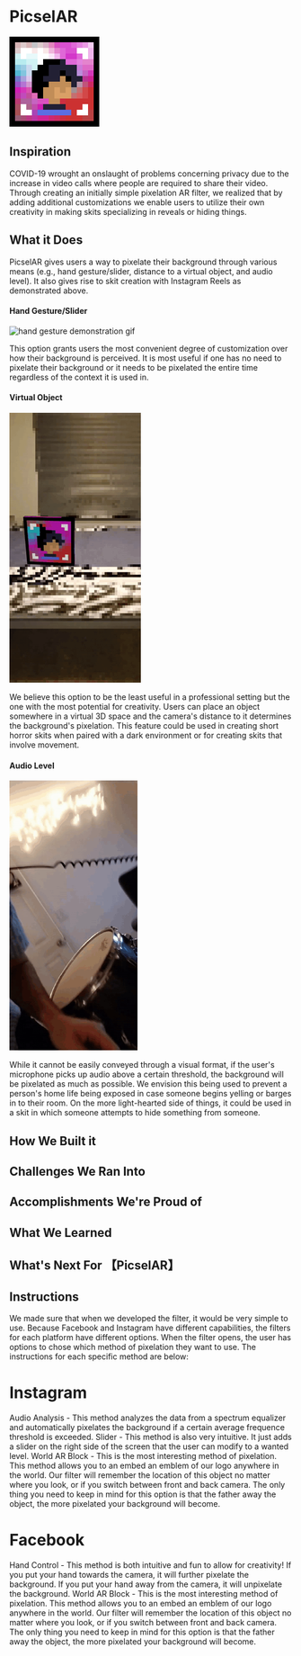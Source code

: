 ﻿# PicselAR
![picselAR logo](https://github.com/ArmaanLala/Picsel/blob/master/media/logo.png)

## Inspiration
COVID-19 wrought an onslaught of problems concerning privacy due to the increase in video calls where people are required to share their video. Through creating an initially simple pixelation AR filter, we realized that by adding additional customizations we enable users to utilize their own creativity in making skits specializing in reveals or hiding things.

## What it Does
PicselAR gives users a way to pixelate their background through various means (e.g., hand gesture/slider, distance to a virtual object, and audio level). It also gives rise to skit creation with Instagram Reels as demonstrated above.

#### Hand Gesture/Slider
![hand gesture demonstration gif](https://github.com/ArmaanLala/Picsel/blob/master/media/hand-gesture.gif)

This option grants users the most convenient degree of customization over how their background is perceived. It is most useful if one has no need to pixelate their background or it needs to be pixelated the entire time regardless of the context it is used in.

#### Virtual Object
![virtual object demonstration gif](https://github.com/ArmaanLala/Picsel/blob/master/media/block-effect.gif)

We believe this option to be the least useful in a professional setting but the one with the most potential for creativity. Users can place an object somewhere in a virtual 3D space and the camera's distance to it determines the background's pixelation. This feature could be used in creating short horror skits when paired with a dark environment or for creating skits that involve movement.

#### Audio Level
![audio level demonstration gif](https://github.com/ArmaanLala/Picsel/blob/master/media/sound.gif)

While it cannot be easily conveyed through a visual format, if the user's microphone picks up audio above a certain threshold, the background will be pixelated as much as possible. We envision this being used to prevent a person's home life being exposed in case someone begins yelling or barges in to their room. On the more light-hearted side of things, it could be used in a skit in which someone attempts to hide something from someone.

## How We Built it

## Challenges We Ran Into

## Accomplishments We're Proud of

## What We Learned

## What's Next For 【PicselAR】

## Instructions
We made sure that when we developed the filter, it would be very simple to use. Because Facebook and Instagram have different capabilities, the filters for each platform have different options. When the filter opens, the user has options to chose which method of pixelation they want to use. The instructions for each specific method are below:

# Instagram
Audio Analysis - This method analyzes the data from a spectrum equalizer and automatically pixelates the background if a certain average frequence threshold is exceeded.
Slider - This method is also very intuitive. It just adds a slider on the right side of the screen that the user can modify to a wanted level.
World AR Block - This is the most interesting method of pixelation. This method allows you to an embed an emblem of our logo anywhere in the world. Our filter will remember the location of this object no matter where you look, or if you switch between front and back camera. The only thing you need to keep in mind for this option is that the father away the object, the more pixelated your background will become. 

# Facebook 
Hand Control - This method is both intuitive and fun to allow for creativity! If you put your hand towards the camera, it will further pixelate the background. If you put your hand away from the camera, it will unpixelate the background. 
World AR Block - This is the most interesting method of pixelation. This method allows you to an embed an emblem of our logo anywhere in the world. Our filter will remember the location of this object no matter where you look, or if you switch between front and back camera. The only thing you need to keep in mind for this option is that the father away the object, the more pixelated your background will become. 

